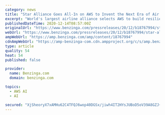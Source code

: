 ```yaml
---
category: news
title: "Star Alliance Goes All-In on AWS to Invent the Next Era of Air Travel"
excerpt: "World's largest airline alliance selects AWS to build resiliency, improve operational efficiencies, and enhance traveler experiences Today, Amazon Web Services (AWS), an"
publishedDateTime: 2020-12-14T08:57:00Z
originalUrl: "https://www.benzinga.com/pressreleases/20/12/b18767994/star-alliance-goes-all-in-on-aws-to-invent-the-next-era-of-air-travel"
webUrl: "https://www.benzinga.com/pressreleases/20/12/b18767994/star-alliance-goes-all-in-on-aws-to-invent-the-next-era-of-air-travel"
ampWebUrl: "https://amp.benzinga.com/amp/content/18767994"
cdnAmpWebUrl: "https://amp-benzinga-com.cdn.ampproject.org/c/s/amp.benzinga.com/amp/content/18767994"
type: article
quality: 54
heat: 54
published: false

provider:
  name: Benzinga.com
  domain: benzinga.com

topics:
  - AWS AI
  - AI

secured: "XjSheoryX7xAMHu62C4TFQJ6wop40DGSx/jiwh4IT2HYsJUBoD5oV39A8GZJ+8Yf2RpZH0lzciHOFS8iH4Zxa8S0FlyS3MSAyDOBel9XXSIyZqYqR+eL4m3uAqt8/XxPIARw3CKgJTOkXhxQT2JO7gI1zRAfJ+JUm8zg+h4lSZk5CJEkWUH4f4zfNCqhyxq5FWKoRgZH/xVXfoqJVBkQ22cONKB5Xnvg8vWYXPlDtpqyO1cuJIowekD0aKnsRG9O7zkwZObC8DUhLv203f/iD+WmTRVhMIC94Obem643C8nuLJWvo+c2WMLs5UB4xyy64haN9N+KD0oSsdoUlJQpBIGoOBF6KYEho4wx430PXIs=;LxKZm9UISmO7qxfhCWKUvA=="
---
```


